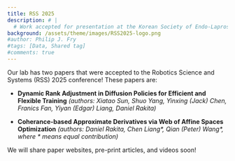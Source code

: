 ```yaml
---
title: RSS 2025
description: # |
  # Work accepted for presentation at the Korean Society of Endo-Laproscopic & Robotic Surgery (KSERS) 2025 Symposium
background: /assets/theme/images/RSS2025-logo.png
#author: Philip J. Fry
#tags: [Data, Shared tag]
#comments: true
---
```

Our lab has two papers that were accepted to the Robotics Science and Systems (RSS) 2025 conference!  These papers are:

- **Dynamic Rank Adjustment in Diffusion Policies for Efficient and Flexible Training** *(authors: Xiatao Sun, Shuo Yang, Yinxing (Jack) Chen, Franics Fan, Yiyan (Edgar) Liang, Daniel Rakita)*

- **Coherance-based Approximate Derivatives via Web of Affine Spaces Optimization** *(authors: Daniel Rakita, Chen Liang\*, Qian (Peter) Wang\*, where \* means equal contribution)*

We will share paper websites, pre-print articles, and videos soon!